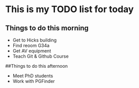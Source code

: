 # This is my TODO list for today

## Things to do this morning

+ Get to Hicks building
+ Find reoom G34a
+ Get AV equipment
+ Teach Git & Github Course

##Things to do this afternoon

+ Meet PhD students
+ Work with PGFinder